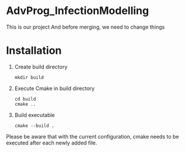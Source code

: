 # AdvProg_InfectionModelling
This is our project
And before merging, we need to change things

# Installation
1. Create build directory
    ```
    mkdir build
    ```
2. Execute Cmake in build directory
   ```
   cd build
   cmake ..
   ```
3. Build executable
   ```
   cmake --build .
   ```

Please be aware that with the current configuration, cmake needs to be executed after each newly added file.
